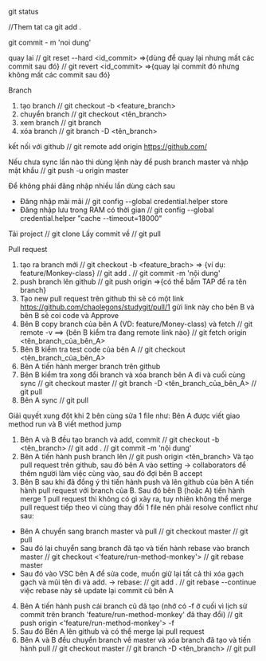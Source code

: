 git status

//Them tat ca
git add . 

git commit - m 'noi dung'

quay lai
// git reset --hard <id_commit> =>{dùng để quay lại nhưng mất các commit sau đó}
// git revert <id_commit> =>{quay lại commit đó nhưng không mất các commit sau đó}

Branch
1. tạo branch 
// git checkout -b <feature_branch>
2. chuyển branch
// git checkout <tên_branch>
3. xem branch
// git branch
4. xóa branch
// git branch -D <tên_branch>


kết nối với github
// git remote add origin https://github.com/<link account>

Nếu chưa sync lần nào thì dùng lệnh này để push branch master và nhập mật khẩu
// git push -u origin master 

Để không phải đăng nhập nhiều lần dùng cách sau
- Đăng nhập mãi mãi
// git config --global credential.helper store 
- Đăng nhập lưu trong RAM có thời gian
// git config --global credential.helper "cache --timeout=18000"

Tải project
// git clone <link>
Lấy commit về
// git pull

Pull request
1. tạo ra branch mới
// git checkout -b <feature_brach> => {ví dụ: feature/Monkey-class}
// git add .
// git commit -m 'nội dung'
2. push branch lên github
// git push origin <branch> =>{có thể bấm TAP để ra tên branch}
3. Tạo new pull request trên github thì sẽ có một link https://github.com/chaolegons/studygit/pull/1 
gửi link này cho bên B và bên B sẽ coi code và Approve
4. Bên B copy branch của bên A (VD: feature/Money-class) và fetch
// git remote -v  ==> {bên B kiểm tra đang remote link nào}
// git fetch origin <tên_branch_của_bên_A> 
5. Bên B kiểm tra test code của bên A
// git checkout <tên_branch_của_bên_A> 
6. Bên A tiến hành merger branch trên github
7. Bên B kiểm tra xong đổi branch và xóa branch bên A đi và cuối cùng sync
// git checkout master
// git branch -D <tên_branch_của_bên_A>
// git pull
8. Bên A sync
// git pull

Giải quyết xung đột khi 2 bên cùng sửa 1 file như:
Bên A được viết giao method run và B viết method jump
1. Bên A và B đều tạo branch và add, commit
// git checkout -b <tên_branch>
// git add .
// git commit -m 'nội dung'
2. Bên A tiến hành push branch lên
// git push origin <tên_branch>
Và tạo pull request trên github, sau đó bên A vào setting -> collaborators để thêm người làm việc cùng vào, sau đó đợi bên B accept
3. Bên B sau khi đã đồng ý thì tiến hành push và lên github của bên A tiến hành pull request với branch của B. Sau đó bên B (hoặc A) tiến hành merge 1 pull request thì không có gì xảy ra, tuy nhiên không thể merge pull request tiếp theo vì cùng thay đổi 1 file nên phải resolve conflict như sau:
- Bên A chuyển sang branch master và pull
// git checkout master
// git pull
- Sau đó lại chuyển sang branch đã tạo và tiến hành rebase vào branch master
// git checkout <'feature/run-method-monkey'>
// git rebase master
- Sau đó vào VSC bên A để sửa code, muốn giữ lại tất cả thì xóa gạch gạch và mũi tên đi và add. -> rebase:
// git add .
// git rebase --continue
việc rebase này sẽ update lại commit cũ bên A
4. Bên A tiến hành push cái branch cũ đã tạo (nhớ có -f ở cuối vì lịch sử commit trên branch 'feature/run-method-monkey' đã thay đổi)
// git push origin <'feature/run-method-monkey'> -f
5. Sau đó Bên A lên github và có thể merge lại pull request
6. Bên A và B đều chuyển branch về master và xóa branch đã tạo và tiến hành pull
// git checkout master
// git branch -D <tên_branch>
// git pull